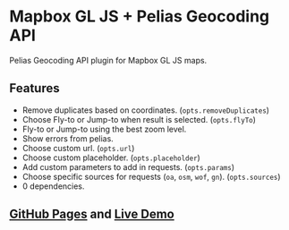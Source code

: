# Mapbox GL JS + Pelias Geocoding API

Pelias Geocoding API plugin for Mapbox GL JS maps.

## Features

* Remove duplicates based on coordinates. (`opts.removeDuplicates`)
* Choose Fly-to or Jump-to when result is selected. (`opts.flyTo`)
* Fly-to or Jump-to using the best zoom level.
* Show errors from pelias.
* Choose custom url. (`opts.url`)
* Choose custom placeholder. (`opts.placeholder`)
* Add custom parameters to add in requests. (`opts.params`)
* Choose specific sources for requests (`oa`, `osm`, `wof`, `gn`). (`opts.sources`)
* 0 dependencies.

## [GitHub Pages](https://joxit.github.io/pelias-mapbox-gl-js) and [Live Demo](https://joxit.github.io/pelias-mapbox-gl-js/demo)
